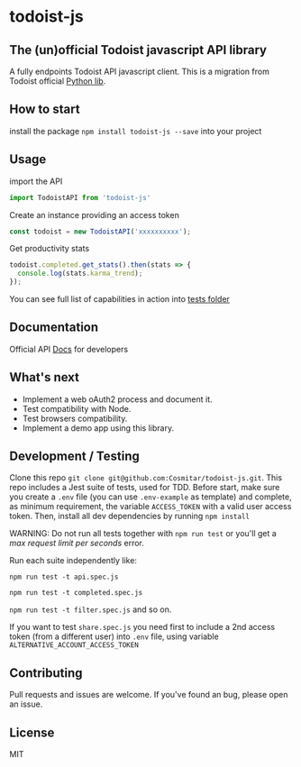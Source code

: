 # todoist-js
## The (un)official Todoist javascript API library
A fully endpoints Todoist API javascript client.
This is a migration from Todoist official [Python lib](https://github.com/Doist/todoist-python).

## How to start
install the package
`npm install todoist-js --save`
into your project

## Usage
import the API
```javascript
import TodoistAPI from 'todoist-js'
```
Create an instance providing an access token
```javascript
const todoist = new TodoistAPI('xxxxxxxxxx');
```

Get productivity stats
```javascript
todoist.completed.get_stats().then(stats => {
  console.log(stats.karma_trend);
});
```
You can see full list of capabilities in action into [tests folder](https://github.com/Cosmitar/todoist-js/tree/master/__tests__)

## Documentation
Official API [Docs](https://developer.todoist.com/?python#update-multiple-ordersindents) for developers

## What's next
- Implement a web oAuth2 process and document it.
- Test compatibility with Node.
- Test browsers compatibility.
- Implement a demo app using this library.

## Development / Testing
Clone this repo `git clone git@github.com:Cosmitar/todoist-js.git`.
This repo includes a Jest suite of tests, used for TDD.
Before start, make sure you create a `.env` file (you can use `.env-example` as template) and complete, as minimum requirement, the variable `ACCESS_TOKEN` with a valid user access token.
Then, install all dev dependencies by running `npm install`

WARNING: Do not run all tests together with `npm run test` or you'll get a _max request limit per seconds_ error.

Run each suite independently like:

`npm run test -t api.spec.js`

`npm run test -t completed.spec.js`

`npm run test -t filter.spec.js`
and so on.

If you want to test `share.spec.js` you need first to include a 2nd access token (from a different user) into `.env` file, using variable `ALTERNATIVE_ACCOUNT_ACCESS_TOKEN`

## Contributing
Pull requests and issues are welcome. If you've found an bug, please open an issue.

## License
MIT

